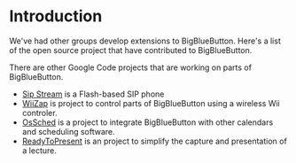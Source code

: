 # Introduction #

We've had other groups develop extensions to BigBlueButton.  Here's a list of the open source project that have contributed to BigBlueButton.

There are other Google Code projects that are working on parts of BigBlueButton.
  * [Sip Stream](http://code.google.com/p/sipstream/) is a Flash-based SIP phone
  * [WiiZap](http://code.google.com/p/wiizap/) is project to control parts of BigBlueButton using a wireless Wii controler.
  * [OsSched](http://code.google.com/p/ossched/) is a project to integrate BigBlueButton with other calendars and scheduling software.
  * [ReadyToPresent](http://readytopresent.wordpress.com/) is an project to simplify the capture and presentation of a lecture.